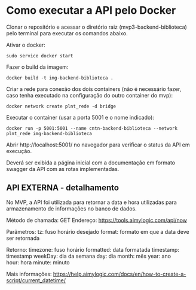 # Como executar a API pelo Docker

Clonar o repositório e acessar o diretório raiz (mvp3-backend-biblioteca) pelo terminal para executar os comandos abaixo.

Ativar o docker:
```
sudo service docker start
```

Fazer o build da imagem:
```
docker build -t img-backend-biblioteca .
```

Criar a rede para conexão dos dois containers (não é necessário fazer, caso tenha executado na configuração do outro container do mvp):
```
docker network create plnt_rede -d bridge
```

Executar o container (usar a porta 5001 e o nome indicado):
```
docker run -p 5001:5001 --name cntn-backend-biblioteca --network plnt_rede img-backend-biblioteca
```

Abrir http://localhost:5001/ no navegador para verificar o status da API em execução.

Deverá ser exibida a página inicial com a documentação em formato swagger da API com as rotas implementadas.


## API EXTERNA - detalhamento

No MVP, a API foi utilizada para retornar a data e hora utilizadas para armazenamento de informações no banco de dados.

Método de chamada: GET
Endereço: https://tools.aimylogic.com/api/now

Parãmetros: 
    tz:        fuso horário desejado
    format:    formato em que a data deve ser retornada

Retorno:
    timezone:  fuso horário
    formatted: data formatada
    timestamp: timestamp
    weekDay:   dia da semana
    day:       dia
    month:     mês
    year:      ano    
    hour:      hora
    minute:    minuto

Mais informações: https://help.aimylogic.com/docs/en/how-to-create-a-script/current_datetime/



